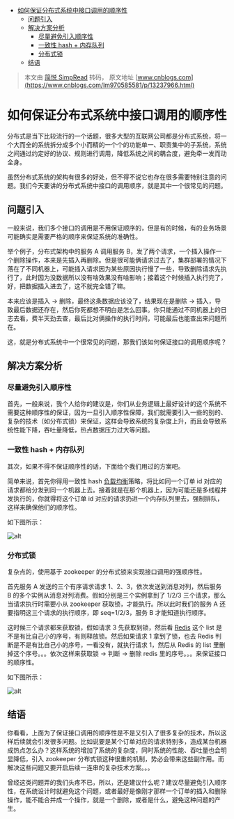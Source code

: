 - [如何保证分布式系统中接口调用的顺序性](#如何保证分布式系统中接口调用的顺序性)
  - [问题引入](#问题引入)
  - [解决方案分析](#解决方案分析)
    - [尽量避免引入顺序性](#尽量避免引入顺序性)
    - [一致性 hash + 内存队列](#一致性-hash--内存队列)
    - [分布式锁](#分布式锁)
  - [结语](#结语)

> 本文由 [简悦 SimpRead](http://ksria.com/simpread/) 转码， 原文地址 [www.cnblogs.com](https://www.cnblogs.com/lm970585581/p/13237966.html)

# 如何保证分布式系统中接口调用的顺序性

分布式是当下比较流行的一个话题，很多大型的互联网公司都是分布式系统，将一个大而全的系统拆分成多个小而精的一个个的功能单一、职责集中的子系统，系统之间通过约定好的协议、规则进行调用，降低系统之间的耦合度，避免牵一发而动全身。

虽然分布式系统的架构有很多的好处，但不得不说它也存在很多需要特别注意的问题。我们今天要讲的分布式系统中接口的调用顺序，就是其中一个很常见的问题。

## 问题引入

一般来说，我们多个接口的调用是不用保证顺序的，但是有的时候，有的业务场景可能确实是需要严格的顺序来保证系统的准确性。

举个例子，分布式架构中的服务 A 调用服务 B，发了两个请求，一个插入操作一个删除操作，本来是先插入再删除。但是很可能俩请求过去了，集群部署的情况下落在了不同机器上，可能插入请求因为某些原因执行慢了一些，导致删除请求先执行了，此时因为没数据所以没有啥效果没有啥影响；接着这个时候插入执行完了，好，把数据插入进去了，这不就完全错了嘛。

本来应该是插入 -> 删除，最终这条数据应该没了，结果现在是删除 -> 插入，导致最后数据还存在，然后你死都想不明白是怎么回事。你只能通过不同机器上的日志去看，费半天劲去查，最后比对俩操作的执行时间，可能最后也能查出来问题所在。

这，就是分布式系统中一个很常见的问题，那我们该如何保证接口的调用顺序呢？

## 解决方案分析

### 尽量避免引入顺序性

首先，一般来说，我个人给你的建议是，你们从业务逻辑上最好设计的这个系统不需要这种顺序性的保证，因为一旦引入顺序性保障，我们就需要引入一些的别的、复杂的技术（如分布式锁）来保证，这样会导致系统的复杂度上升，而且会导致系统性能下降，吞吐量降低，热点数据压力过大等问题。

### 一致性 hash + 内存队列

其次，如果不得不保证顺序性的话，下面给个我们用过的方案吧。

简单来说，首先你得用一致性 hash [负载均衡](https://cloud.tencent.com/product/clb?from=10680)策略，将比如同一个订单 id 对应的请求都给分发到同一个机器上去。接着就是在那个机器上，因为可能还是多线程并发执行的，你就得将这个订单 id 对应的请求扔进一个内存队列里去，强制排队，这样来确保他们的顺序性。

如下图所示：

![alt](https://ask.qcloudimg.com/http-save/yehe-5417230/f54d2j65s1.png?imageView2/2/w/1620)

### 分布式锁

复杂点的，使用基于 zookeeper 的分布式锁来实现接口调用的强顺序性。

首先服务 A 发送的三个有序请求请求 1、2、3，依次发送到消息对列，然后服务 B 的多个实例从消息对列消费。假如分别是三个实例拿到了 1/2/3 三个请求，那么当请求执行时需要小从 zookeeper 获取锁，才能执行。所以此时我们的服务 A 还要指明这三个请求的执行顺序，即 seq=1/2/3，服务 B 才能知道执行顺序。

这时候三个请求都来获取锁，假如请求 3 先获取到锁，然后看 [Redis](https://cloud.tencent.com/product/crs?from=10680) 这个 list 是不是有比自己小的序号，有则释放锁。然后如果请求 1 拿到了锁，也去 Redis 判断是不是有比自己小的序号，一看没有，就执行请求 1，然后从 Redis 的 list 里删掉这个序号。。。依次这样来获取锁 -> 判断 -> 删除 redis 里的序号。。。来保证接口的顺序性。

如下图所示：

![alt](https://ask.qcloudimg.com/http-save/yehe-5417230/f54d2j65s1.png?imageView2/2/w/1620)

## 结语

你看看，上面为了保证接口调用的顺序性是不是又引入了很多复杂的技术，所以这样后续就会引发很多问题。比如说要是某个订单对应的请求特别多，造成某台机器成热点怎么办？这样系统的增加了系统的复杂度，同时系统的性能、吞吐量也会明显降低，引入 zookeeper 分布式锁这种很重的机制，势必会带来这些副作用。而解决这些问题又要开启后续一连串的复杂技术方案。。。

曾经这类问题弄的我们头疼不已，所以，还是建议什么呢？建议尽量避免引入顺序性，在系统设计时就避免这个问题，或者最好是像刚才那样一个订单的插入和删除操作，能不能合并成一个操作，就是一个删除，或者是什么，避免这种问题的产生。
